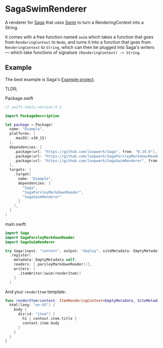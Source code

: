 # SagaSwimRenderer
A renderer for [Saga](https://github.com/loopwerk/Saga) that uses [Swim](https://github.com/robb/Swim) to turn a RenderingContext into a String.

It comes with a free function named `swim` which takes a function that goes from `RenderingContext` to `Node`, and turns it into a function that goes from `RenderingContext` to `String`, which can then be plugged into Saga's writers — which take functions of signature `(RenderingContext) -> String`.

## Example
The best example is Saga's [Example project](https://github.com/loopwerk/Saga/tree/main/Example/Sources/Example).

TLDR;

Package.swift

``` swift
// swift-tools-version:5.2

import PackageDescription

let package = Package(
  name: "Example",
  platforms: [
    .macOS(.v10_15)
  ],
  dependencies: [
    .package(url: "https://github.com/loopwerk/Saga", from: "0.19.0"),
    .package(url: "https://github.com/loopwerk/SagaParsleyMarkdownReader", from: "0.4.0"),
    .package(url: "https://github.com/loopwerk/SagaSwimRenderer", from: "0.4.0")
  ],
  targets: [
    .target(
      name: "Example",
      dependencies: [
        "Saga",
        "SagaParsleyMarkdownReader",
        "SagaSwimRenderer"
      ]
    ),
  ]
)
```

main.swift:

``` swift
import Saga
import SagaParsleyMarkdownReader
import SagaSwimRenderer

try Saga(input: "content", output: "deploy", siteMetadata: EmptyMetadata())
  .register(
    metadata: EmptyMetadata.self,
    readers: [.parsleyMarkdownReader()],
    writers: [
      .itemWriter(swim(renderItem))
    ]
  )
```

And your `renderItem` template:

``` swift
func renderItem(context: ItemRenderingContext<EmptyMetadata, SiteMetadata>) -> Node {
  html(lang: "en-US") {
    body {
      div(id: "item") {
        h1 { context.item.title }
        context.item.body
      }
    }
  }
}
```
